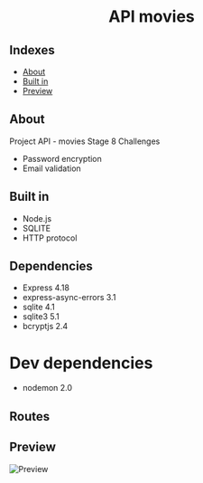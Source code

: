 <h1 align="center">API movies</h1>

## Indexes

- [About](#about)
- [Built in](#built_in)
- [Preview](#preview)
  <br>

## About <a name="about"></a>

Project API - movies Stage 8
Challenges

- Password encryption
- Email validation

## Built in <a name="built_in"></a>

- Node.js
- SQLITE
- HTTP protocol

## Dependencies

- Express 4.18
- express-async-errors 3.1
- sqlite 4.1
- sqlite3 5.1
- bcryptjs 2.4

# Dev dependencies

- nodemon 2.0

## Routes

## Preview <a name="preview"></a>

<img src="/nvl8/projeto2/imgs/Page1.png" alt="Preview"/>
